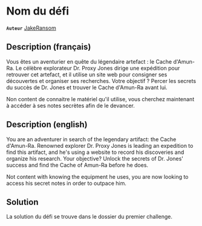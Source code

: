 # Nom du défi

**`Auteur`** [JakeRansom](https://github.com/Jake-Ransom)

## Description (français)

Vous êtes un aventurier en quête du légendaire artefact : le Cache d'Amun-Ra. Le célèbre explorateur Dr. Proxy Jones dirige une expédition pour retrouver cet artefact, et il utilise un site web pour consigner ses découvertes et organiser ses recherches.
Votre objectif ? Percer les secrets du succès de Dr. Jones et trouver le Cache d'Amun-Ra avant lui.

Non content de connaitre le matériel qu'il utilise, vous cherchez maintenant à accéder à ses notes secrètes afin de le devancer.

## Description (english)

You are an adventurer in search of the legendary artifact: the Cache d'Amun-Ra. Renowned explorer Dr. Proxy Jones is leading an expedition to find this artifact, and he's using a website to record his discoveries and organize his research.
Your objective? Unlock the secrets of Dr. Jones' success and find the Cache of Amun-Ra before he does.

Not content with knowing the equipment he uses, you are now looking to access his secret notes in order to outpace him.

## Solution

La solution du défi se trouve dans le dossier du premier challenge.
